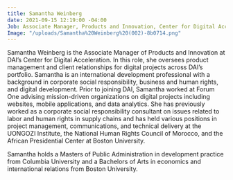 ```yaml
---
title: Samantha Weinberg
date: 2021-09-15 12:19:00 -04:00
Job: Associate Manager, Products and Innovation, Center for Digital Acceleration
Image: "/uploads/Samantha%20Weinberg%20(002)-8b0714.png"
---
```


Samantha Weinberg is the Associate Manager of Products and Innovation at DAI’s Center for Digital Acceleration. In this role, she oversees product management and client relationships for digital projects across DAI’s portfolio. Samantha is an international development professional with a background in corporate social responsibility, business and human rights, and digital development. Prior to joining DAI, Samantha worked at Forum One advising mission-driven organizations on digital projects including websites, mobile applications, and data analytics. She has previously worked as a corporate social responsibility consultant on issues related to labor and human rights in supply chains and has held various positions in project management, communications, and technical delivery at the UONGOZI Institute, the National Human Rights Council of Morocco, and the African Presidential Center at Boston University.

Samantha holds a Masters of Public Administration in development practice from Columbia University and a Bachelors of Arts in economics and international relations from Boston University. 